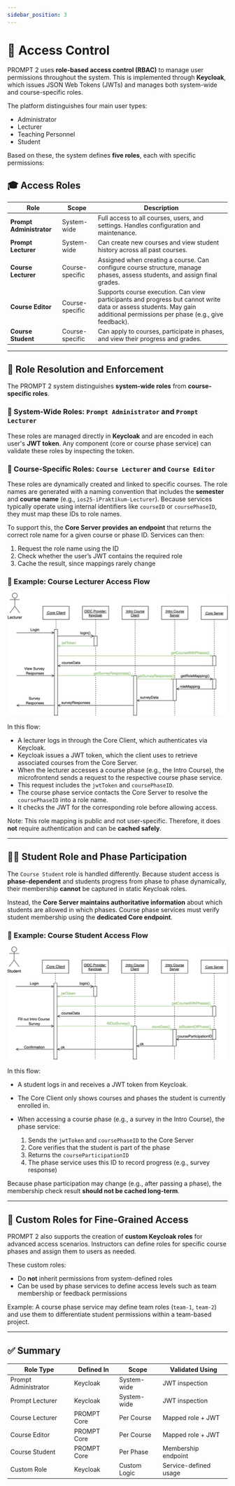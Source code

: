 ```yaml
---
sidebar_position: 3
---
```


# 🔐 Access Control

PROMPT 2 uses **role-based access control (RBAC)** to manage user permissions throughout the system. This is implemented through **Keycloak**, which issues JSON Web Tokens (JWTs) and manages both system-wide and course-specific roles.

The platform distinguishes four main user types:

* Administrator
* Lecturer
* Teaching Personnel
* Student

Based on these, the system defines **five roles**, each with specific permissions:

## 🎓 Access Roles

| Role                     | Scope           | Description                                                                                                                                                              |
| ------------------------ | --------------- | ------------------------------------------------------------------------------------------------------------------------------------------------------------------------ |
| **Prompt Administrator** | System-wide     | Full access to all courses, users, and settings. Handles configuration and maintenance.                                                                                  |
| **Prompt Lecturer**      | System-wide     | Can create new courses and view student history across all past courses.                                                                                                 |
| **Course Lecturer**      | Course-specific | Assigned when creating a course. Can configure course structure, manage phases, assess students, and assign final grades.                                                |
| **Course Editor**        | Course-specific | Supports course execution. Can view participants and progress but cannot write data or assess students. May gain additional permissions per phase (e.g., give feedback). |
| **Course Student**       | Course-specific | Can apply to courses, participate in phases, and view their progress and grades.                                                                                         |

---

## 🧩 Role Resolution and Enforcement

The PROMPT 2 system distinguishes **system-wide roles** from **course-specific roles**.

### 🔐 System-Wide Roles: `Prompt Administrator` and `Prompt Lecturer`

These roles are managed directly in **Keycloak** and are encoded in each user's **JWT token**. Any component (core or course phase service) can validate these roles by inspecting the token.

### 📘 Course-Specific Roles: `Course Lecturer` and `Course Editor`

These roles are dynamically created and linked to specific courses. The role names are generated with a naming convention that includes the **semester** and **course name** (e.g., `ios25-iPraktikum-Lecturer`). Because services typically operate using internal identifiers like `courseID` or `coursePhaseID`, they must map these IDs to role names.

To support this, the **Core Server provides an endpoint** that returns the correct role name for a given course or phase ID. Services can then:

1. Request the role name using the ID
2. Check whether the user’s JWT contains the required role
3. Cache the result, since mappings rarely change

### 🧪 Example: Course Lecturer Access Flow

![PROMPT 2 Access Control Flow for Course Lecturers](./prompt_2_access_control_lecturer.png)

In this flow:

* A lecturer logs in through the Core Client, which authenticates via Keycloak.
* Keycloak issues a JWT token, which the client uses to retrieve associated courses from the Core Server.
* When the lecturer accesses a course phase (e.g., the Intro Course), the microfrontend sends a request to the respective course phase service.
* This request includes the `jwtToken` and `coursePhaseID`.
* The course phase service contacts the Core Server to resolve the `coursePhaseID` into a role name.
* It checks the JWT for the corresponding role before allowing access.

Note: This role mapping is public and not user-specific. Therefore, it does **not** require authentication and can be **cached safely**.

---

## 👩‍🎓 Student Role and Phase Participation

The `Course Student` role is handled differently. Because student access is **phase-dependent** and students progress from phase to phase dynamically, their membership **cannot** be captured in static Keycloak roles.

Instead, the **Core Server maintains authoritative information** about which students are allowed in which phases. Course phase services must verify student membership using the **dedicated Core endpoint**.

### 🧪 Example: Course Student Access Flow

![PROMPT 2 Access Control Flow for Course Students](./prompt_2_access_control_student.png)

In this flow:

* A student logs in and receives a JWT token from Keycloak.
* The Core Client only shows courses and phases the student is currently enrolled in.
* When accessing a course phase (e.g., a survey in the Intro Course), the phase service:

  1. Sends the `jwtToken` and `coursePhaseID` to the Core Server
  2. Core verifies that the student is part of the phase
  3. Returns the `courseParticipationID`
  4. The phase service uses this ID to record progress (e.g., survey response)

Because phase participation may change (e.g., after passing a phase), the membership check result **should not be cached long-term**.

---

## 🎯 Custom Roles for Fine-Grained Access

PROMPT 2 also supports the creation of **custom Keycloak roles** for advanced access scenarios. Instructors can define roles for specific course phases and assign them to users as needed.

These custom roles:

* Do **not** inherit permissions from system-defined roles
* Can be used by phase services to define access levels such as team membership or feedback permissions

Example: A course phase service may define team roles (`team-1`, `team-2`) and use them to differentiate student permissions within a team-based project.

---

## ✅ Summary

| Role Type            | Defined In  | Scope        | Validated Using       |
| -------------------- | ----------- | ------------ | --------------------- |
| Prompt Administrator | Keycloak    | System-wide  | JWT inspection        |
| Prompt Lecturer      | Keycloak    | System-wide  | JWT inspection        |
| Course Lecturer      | PROMPT Core | Per Course   | Mapped role + JWT     |
| Course Editor        | PROMPT Core | Per Course   | Mapped role + JWT     |
| Course Student       | PROMPT Core | Per Phase    | Membership endpoint   |
| Custom Role          | Keycloak    | Custom Logic | Service-defined usage |

